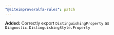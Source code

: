 ```yaml
---
"@siteimprove/alfa-rules": patch
---
```


**Added:** Correctly export `DistinguishingProperty` as `Diagnostic.DistinguishingStyle.Property`
